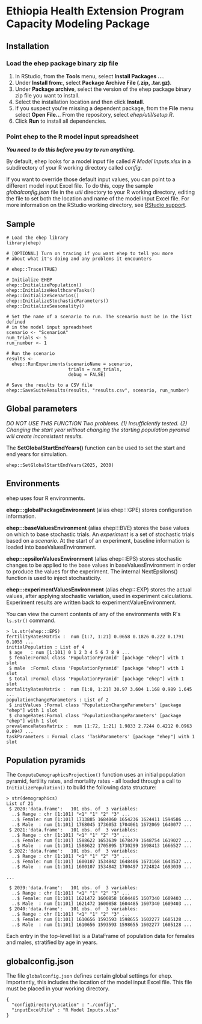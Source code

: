 # Ethiopia Health Extension Program Capacity Modeling Package

## Installation

### Load the ehep package binary zip file

1. In RStudio, from the __Tools__ menu, select __Install Packages ...__.
2. Under __Install from:__, select __Package Archive File (.zip, .tar.gz)__.
3. Under __Package archive__, select the version of the ehep package binary 
   zip file you want to install. 
4. Select the installation location and then click __Install__. 
5. If you suspect you're missing a dependent package, from the __File__ menu 
   select __Open File..__. From 
   the repository, select _ehep/util/setup.R_.
6. Click __Run__ to install all dependencies.

### Point ehep to the R model input spreadsheet

___You need to do this before you try to run anything.___

By default, ehep looks for a model input file called _R Model Inputs.xlsx_ 
in a subdirectory of your R working directory called _config_.

If you want to override those default input values, you can point to a
different model input Excel file. To do this, copy the
sample _globalconfig.json_ file in the _util_ directory to your R working
directory, editing the file to set both the location and name of the model
input Excel file. For more information on the RStudio working directory,
see [RStudio support](https://support.rstudio.com/hc/en-us/articles/200711843-Working-Directories-and-Workspaces-in-the-RStudio-IDE).

## Sample

```
# Load the ehep library
library(ehep)

# [OPTIONAL] Turn on tracing if you want ehep to tell you more
# about what it's doing and any problems it encounters

# ehep::Trace(TRUE)

# Initialize EHEP
ehep::InitializePopulation()
ehep::InitializeHealthcareTasks()
ehep::InitializeScenarios()
ehep::InitializeStochasticParameters()
ehep::InitializeSeasonality()

# Set the name of a scenario to run. The scenario must be in the list defined
# in the model input spreadsheet
scenario <- "ScenarioA"
num_trials <- 5
run_number <- 1

# Run the scenario
results <-
  ehep::RunExperiments(scenarioName = scenario,
                       trials = num_trials,
                       debug = FALSE)

# Save the results to a CSV file
ehep::SaveSuiteResults(results, "results.csv", scenario, run_number)
```
## Global parameters

_DO NOT USE THIS FUNCTION_
_Two problems. (1) Insufficiently tested. (2) Changing the start year without
changing the starting population pyramid will create inconsistent results._

The __SetGlobalStartEndYears()__ function can be used to set the start and end 
years for simulation.

```
ehep::SetGlobalStartEndYears(2025, 2030)
```

## Environments

ehep uses four R environments.

__ehep:::globalPackageEnvironment__ (alias ehep:::GPE) stores configuration 
information.

__ehep:::baseValuesEnvironment__ (alias ehep:::BVE) stores the base values 
on which to base stochastic trials. An _experiment_ is a set of stochastic
trials based on a _scenario_. At the start of an experiment, baseline information
is loaded into baseValuesEnvironment.

__ehep:::epsilonValuesEnvironment__ (alias ehep:::EPS) stores stochastic changes to be
applied to the base values in baseValuesEnvironment in order to produce the
values for the experiment. The internal NextEpsilons()
function is used to inject stochasticity.

__ehep:::experimentValuesEnvironment__ (alias ehep:::EXP) stores the actual values, 
after applying stochastic variation, used in experiment calculations. Experiment results 
are written back to experimentValueEnvironment.

You can view the current contents of any of the environments with R's
`ls.str()` command.

```
> ls.str(ehep:::EPS)
fertilityRatesMatrix :  num [1:7, 1:21] 0.0658 0.1826 0.222 0.1791 0.1055 ...
initialPopulation : List of 4
 $ age   : num [1:101] 0 1 2 3 4 5 6 7 8 9 ...
 $ female:Formal class 'PopulationPyramid' [package "ehep"] with 1 slot
 $ male  :Formal class 'PopulationPyramid' [package "ehep"] with 1 slot
 $ total :Formal class 'PopulationPyramid' [package "ehep"] with 1 slot
mortalityRatesMatrix :  num [1:8, 1:21] 30.97 3.604 1.168 0.989 1.645 ...
populationChangeParameters : List of 2
 $ initValues :Formal class 'PopulationChangeParameters' [package "ehep"] with 1 slot
 $ changeRates:Formal class 'PopulationChangeParameters' [package "ehep"] with 1 slot
prevalenceRatesMatrix :  num [1:72, 1:21] 1.9833 2.7244 0.4212 0.0963 0.0947 ...
taskParameters : Formal class 'TaskParameters' [package "ehep"] with 1 slot
```

## Population pyramids

The `ComputeDemographicsProjection()` function uses an initial population 
pyramid, fertility rates, and mortality rates - all loaded through a call to 
`InitializePopulation()` to build the following data structure:

```
> str(demographics)
List of 21
 $ 2020:'data.frame':	101 obs. of  3 variables:
  ..$ Range : chr [1:101] "<1" "1" "2" "3" ...
  ..$ Female: num [1:101] 1713885 1684060 1654236 1624411 1594586 ...
  ..$ Male  : num [1:101] 1768045 1736053 1704061 1672069 1640077 ...
 $ 2021:'data.frame':	101 obs. of  3 variables:
  ..$ Range : chr [1:101] "<1" "1" "2" "3" ...
  ..$ Female: num [1:101] 1588622 1653639 1678479 1648754 1619027 ...
  ..$ Male  : num [1:101] 1588622 1705895 1730299 1698413 1666527 ...
 $ 2022:'data.frame':	101 obs. of  3 variables:
  ..$ Range : chr [1:101] "<1" "1" "2" "3" ...
  ..$ Female: num [1:101] 1600107 1534842 1648406 1673168 1643537 ...
  ..$ Male  : num [1:101] 1600107 1534842 1700497 1724824 1693039 ...
  
...

 $ 2039:'data.frame':	101 obs. of  3 variables:
  ..$ Range : chr [1:101] "<1" "1" "2" "3" ...
  ..$ Female: num [1:101] 1621472 1600858 1604485 1607340 1609403 ...
  ..$ Male  : num [1:101] 1621472 1600858 1604485 1607340 1609403 ...
 $ 2040:'data.frame':	101 obs. of  3 variables:
  ..$ Range : chr [1:101] "<1" "1" "2" "3" ...
  ..$ Female: num [1:101] 1610656 1593593 1598655 1602277 1605128 ...
  ..$ Male  : num [1:101] 1610656 1593593 1598655 1602277 1605128 ...
```
Each entry in the top-level list is a DataFrame of population data for
females and males, stratified by age in years.

## globalconfig.json

The file `globalconfig.json` defines certain global settings for ehep.
Importantly, this includes the location of the model input Excel file.
This file must be placed in your working directory.

```
{
  "configDirectoryLocation" : "./config",
  "inputExcelFile" : "R Model Inputs.xlsx"
}
```

